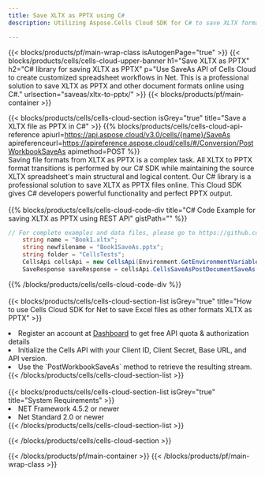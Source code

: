 ```yaml
---
title: Save XLTX as PPTX using C# 
description: Utilizing Aspose.Cells Cloud SDK for C# to save XLTX format file as PPTX format file. 

---
```



{{< blocks/products/pf/main-wrap-class isAutogenPage="true" >}}
{{< blocks/products/cells/cells-cloud-upper-banner h1="Save XLTX as PPTX" h2="C# library for saving XLTX as PPTX" p="Use SaveAs API of Cells Cloud to create customized spreadsheet workflows in Net. This is a professional solution to save XLTX as PPTX and other document formats online using C#." urlsection="saveas/xltx-to-pptx/" >}}
{{< blocks/products/pf/main-container >}}

{{< blocks/products/cells/cells-cloud-section isGrey="true"  title="Save a XLTX file as PPTX in C#" >}}
{{% blocks/products/cells/cells-cloud-api-reference  apiurl=https://api.aspose.cloud/v3.0/cells/{name}/SaveAs  apireferenceurl=https://apireference.aspose.cloud/cells/#/Conversion/PostWorkbookSaveAs  apimethod=POST %}}
<br/>
Saving file formats from XLTX as PPTX is a complex task. All XLTX to PPTX format transitions is performed by our C# SDK while maintaining the source XLTX spreadsheet's main structural and logical content. Our C# library is a professional solution to save XLTX as PPTX files online. This Cloud SDK gives C# developers powerful functionality and perfect PPTX output.
<br/>
<br/>
{{% blocks/products/cells/cells-cloud-code-div title="C# Code Example for saving XLTX as PPTX using REST API" gistPath="" %}}
  
```cs
// For complete examples and data files, please go to https://github.com/aspose-cells-cloud/aspose-cells-cloud-dotnet/
    string name = "Book1.xltx";
    string newfilename = "Book1SaveAs.pptx";
    string folder = "CellsTests";
    CellsApi cellsApi = new CellsApi(Environment.GetEnvironmentVariable("ProductClientId"), Environment.GetEnvironmentVariable("ProductClientSecret"));
    SaveResponse saveResponse = cellsApi.CellsSaveAsPostDocumentSaveAs(name, null, newfilename, null,null,folder);
```
  
{{% /blocks/products/cells/cells-cloud-code-div  %}}
<br/>
<br/>
{{< blocks/products/cells/cells-cloud-section-list isGrey="true"  title="How to use Cells Cloud SDK for Net to save Excel files as other formats XLTX as PPTX" >}}
<li>Register an account at <a href="https://dashboard.aspose.cloud/">Dashboard</a> to get free API quota & authorization details</li>
<li>Initialize the Cells API with your Client ID, Client Secret, Base URL, and API version.</li>
<li>Use the `PostWorkbookSaveAs` method to retrieve the resulting stream.</li>
{{< /blocks/products/cells/cells-cloud-section-list >}}
<br/>
<br/>
{{< blocks/products/cells/cells-cloud-section-list isGrey="true"  title="System Requirements" >}}
<li>NET Framework 4.5.2 or newer</li>
<li>Net Standard 2.0 or newer</li>
{{< /blocks/products/cells/cells-cloud-section-list >}}

{{< /blocks/products/cells/cells-cloud-section >}}

{{< /blocks/products/pf/main-container >}}
{{< /blocks/products/pf/main-wrap-class >}}
